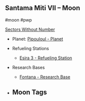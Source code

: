 ## Santama Miti VII &ndash; Moon

#moon #pwp

[Sectors Without Number](https://sectorswithoutnumber.com/sector/bfDcBzTtgpeyLUfwzjio/moon/lNzNjE4o1AxgtNhAulKD)

- Planet: [Pipouloul - Planet](../../../Gaming/StarsWithoutNumber/PiratesWithoutPlunder/Pipouloul%20-%20Planet.md)

- Refueling Stations
   -   [Esira 3 - Refueling Station](../../../Gaming/StarsWithoutNumber/PiratesWithoutPlunder/Esira%203%20-%20Refueling%20Station.md)

- Research Bases
   -   [Fontana - Research Base](../../../Gaming/StarsWithoutNumber/PiratesWithoutPlunder/Fontana%20-%20Research%20Base.md)

- Moon Tags
	- 
